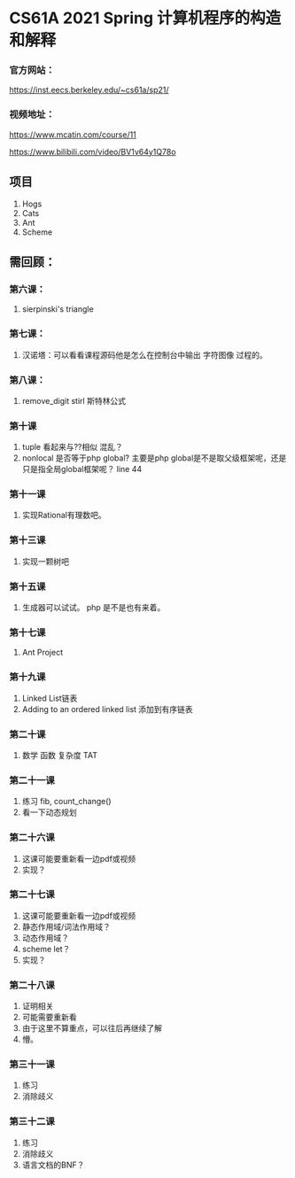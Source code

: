 # CS61A 2021 Spring 计算机程序的构造和解释

### 官方网站：

https://inst.eecs.berkeley.edu/~cs61a/sp21/

### 视频地址：

https://www.mcatin.com/course/11

https://www.bilibili.com/video/BV1v64y1Q78o


## 项目
1. Hogs
2. Cats
3. Ant
4. Scheme

## 需回顾：
### 第六课：
1. sierpinski's triangle

### 第七课：
1. 汉诺塔：可以看看课程源码他是怎么在控制台中输出 字符图像 过程的。

### 第八课：
1. remove_digit stirl 斯特林公式

### 第十课
1. tuple 看起来与??相似 混乱？
2. nonlocal 是否等于php global? 主要是php global是不是取父级框架呢，还是只是指全局global框架呢？ line 44

### 第十一课
1. 实现Rational有理数吧。

### 第十三课
1. 实现一颗树吧

### 第十五课
1. 生成器可以试试。 php 是不是也有来着。

### 第十七课
1. Ant Project

### 第十九课
1. Linked List链表
2. Adding to an ordered linked list 添加到有序链表

### 第二十课
1. 数学 函数  复杂度 TAT

### 第二十一课
1. 练习 fib, count_change()
2. 看一下动态规划

### 第二十六课
1. 这课可能要重新看一边pdf或视频
2. 实现？

### 第二十七课
1. 这课可能要重新看一边pdf或视频
2. 静态作用域/词法作用域？
3. 动态作用域？
4. scheme let？
5. 实现？

### 第二十八课
1. 证明相关
2. 可能需要重新看
3. 由于这里不算重点，可以往后再继续了解
4. 懵。

### 第三十一课
1. 练习
1. 消除歧义

### 第三十二课
1. 练习
1. 消除歧义
1. 语言文档的BNF？